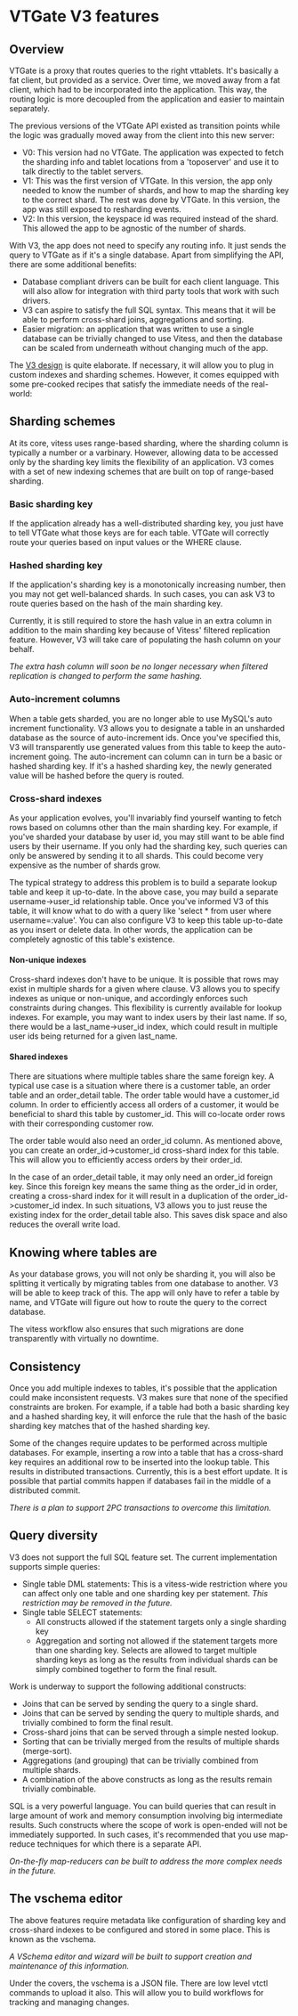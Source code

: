 # VTGate V3 features

## Overview

VTGate is a proxy that routes queries to the right vttablets. It's basically a fat client, but provided as a service. Over time, we moved away from a fat client, which had to be incorporated into the application. This way, the routing logic is more decoupled from the application and easier to maintain separately.

The previous versions of the VTGate API existed as transition points while the logic was gradually moved away from the client into this new server:

* V0: This version had no VTGate. The application was expected to fetch the sharding info and tablet locations from a 'toposerver' and use it to talk directly to the tablet servers.
* V1: This was the first version of VTGate. In this version, the app only needed to know the number of shards, and how to map the sharding key to the correct shard. The rest was done by VTGate. In this version, the app was still exposed to resharding events.
* V2: In this version, the keyspace id was required instead of the shard. This allowed the app to be agnostic of the number of shards.

With V3, the app does not need to specify any routing info. It just sends the query to VTGate as if it's a single database. Apart from simplifying the API, there are some additional benefits:

* Database compliant drivers can be built for each client language. This will also allow for integration with third party tools that work with such drivers.
* V3 can aspire to satisfy the full SQL syntax. This means that it will be able to perform cross-shard joins, aggregations and sorting.
* Easier migration: an application that was written to use a single database can be trivially changed to use Vitess, and then the database can be scaled from underneath without changing much of the app.

The [V3 design](http://vitess.io/doc/V3VindexDesign/) is quite elaborate. If necessary, it will allow you to plug in custom indexes and sharding schemes. However, it comes equipped with some pre-cooked recipes that satisfy the immediate needs of the real-world:

## Sharding schemes

At its core, vitess uses range-based sharding, where the sharding column is typically a number or a varbinary. However, allowing data to be accessed only by the sharding key limits the flexibility of an application. V3 comes with a set of new indexing schemes that are built on top of range-based sharding.

### Basic sharding key

If the application already has a well-distributed sharding key, you just have to tell VTGate what those keys are for each table. VTGate will correctly route your queries based on input values or the WHERE clause.

### Hashed sharding key

If the application's sharding key is a monotonically increasing number, then you may not get well-balanced shards. In such cases, you can ask V3 to route queries based on the hash of the main sharding key.

Currently, it is still required to store the hash value in an extra column in addition to the main sharding key because of Vitess' filtered replication feature. However, V3 will take care of populating the hash column on your behalf.

*The extra hash column will soon be no longer necessary when filtered replication is changed to perform the same hashing.*

### Auto-increment columns

When a table gets sharded, you are no longer able to use MySQL's auto increment functionality. V3 allows you to designate a table in an unsharded database as the source of auto-increment ids. Once you've specified this, V3 will transparently use generated values from this table to keep the auto-increment going. The auto-increment can column can in turn be a basic or hashed sharding key. If it's a hashed sharding key, the newly generated value will be hashed before the query is routed.

### Cross-shard indexes

As your application evolves, you'll invariably find yourself wanting to fetch rows based on columns other than the main sharding key. For example, if you've sharded your database by user id, you may still want to be able find users by their username. If you only had the sharding key, such queries can only be answered by sending it to all shards. This could become very expensive as the number of shards grow.

The typical strategy to address this problem is to build a separate lookup table and keep it up-to-date. In the above case, you may build a separate username->user_id relationship table. Once you've informed V3 of this table, it will know what to do with a query like 'select * from user where username=:value'. You can also configure V3 to keep this table up-to-date as you insert or delete data. In other words, the application can be completely agnostic of this table's existence.

#### Non-unique indexes

Cross-shard indexes don't have to be unique. It is possible that rows may exist in multiple shards for a given where clause. V3 allows you to specify indexes as unique or non-unique, and accordingly enforces such constraints during changes. This flexibility is currently available for lookup indexes. For example, you may want to index users by their last name. If so, there would be a last_name->user_id index, which could result in multiple user ids being returned for a given last_name.

#### Shared indexes

There are situations where multiple tables share the same foreign key. A typical use case is a situation where there is a customer table, an order table and an order_detail table. The order table would have a customer_id column. In order to efficiently access all orders of a customer, it would be beneficial to shard this table by customer_id. This will co-locate order rows with their corresponding customer row.

The order table would also need an order_id column. As mentioned above, you can create an order_id->customer_id cross-shard index for this table. This will allow you to efficiently access orders by their order_id.

In the case of an order_detail table, it may only need an order_id foreign key. Since this foreign key means the same thing as the order_id in order, creating a cross-shard index for it will result in a duplication of the order_id->customer_id index. In such situations, V3 allows you to just reuse the existing index for the order_detail table also. This saves disk space and also reduces the overall write load.

## Knowing where tables are

As your database grows, you will not only be sharding it, you will also be splitting it vertically by migrating tables from one database to another. V3 will be able to keep track of this. The app will only have to refer a table by name, and VTGate will figure out how to route the query to the correct database.

The vitess workflow also ensures that such migrations are done transparently with virtually no downtime.

## Consistency

Once you add multiple indexes to tables, it's possible that the application could make inconsistent requests. V3 makes sure that none of the specified constraints are broken. For example, if a table had both a basic sharding key and a hashed sharding key, it will enforce the rule that the hash of the basic sharding key matches that of the hashed sharding key.

Some of the changes require updates to be performed across multiple databases. For example, inserting a row into a table that has a cross-shard key requires an additional row to be inserted into the lookup table. This results in distributed transactions. Currently, this is a best effort update. It is possible that partial commits happen if databases fail in the middle of a distributed commit.

*There is a plan to support 2PC transactions to overcome this limitation.*

## Query diversity

V3 does not support the full SQL feature set. The current implementation supports simple queries:

* Single table DML statements: This is a vitess-wide restriction where you can affect only one table and one sharding key per statement. *This restriction may be removed in the future.*
* Single table SELECT statements:
  * All constructs allowed if the statement targets only a single sharding key
  * Aggregation and sorting not allowed if the statement targets more than one sharding key. Selects are allowed to target multiple sharding keys as long as the results from individual shards can be simply combined together to form the final result.

Work is underway to support the following additional constructs:

* Joins that can be served by sending the query to a single shard.
* Joins that can be served by sending the query to multiple shards, and trivially combined to form the final result.
* Cross-shard joins that can be served through a simple nested lookup.
* Sorting that can be trivially merged from the results of multiple shards (merge-sort).
* Aggregations (and grouping) that can be trivially combined from multiple shards.
* A combination of the above constructs as long as the results remain trivially combinable.

SQL is a very powerful language. You can build queries that can result in large amount of work and memory consumption involving big intermediate results. Such constructs where the scope of work is open-ended will not be immediately supported. In such cases, it's recommended that you use map-reduce techniques for which there is a separate API.

*On-the-fly map-reducers can be built to address the more complex needs in the future.*

## The vschema editor

The above features require metadata like configuration of sharding key and cross-shard indexes to be configured and stored in some place. This is known as the vschema.

*A VSchema editor and wizard will be built to support creation and maintenance of this information.*

Under the covers, the vschema is a JSON file. There are low level vtctl commands to upload it also. This will allow you to build workflows for tracking and managing changes.
